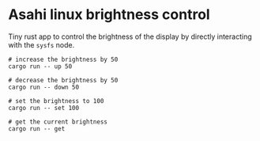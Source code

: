 # Asahi linux brightness control

Tiny rust app to control the brightness of the display by directly interacting with the `sysfs` node.

```
# increase the brightness by 50
cargo run -- up 50

# decrease the brightness by 50
cargo run -- down 50

# set the brightness to 100
cargo run -- set 100

# get the current brightness 
cargo run -- get
```
